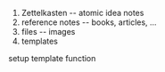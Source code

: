 1. Zettelkasten -- atomic idea notes
2. reference notes -- books, articles, ...
3. files -- images
4. templates

setup template function

